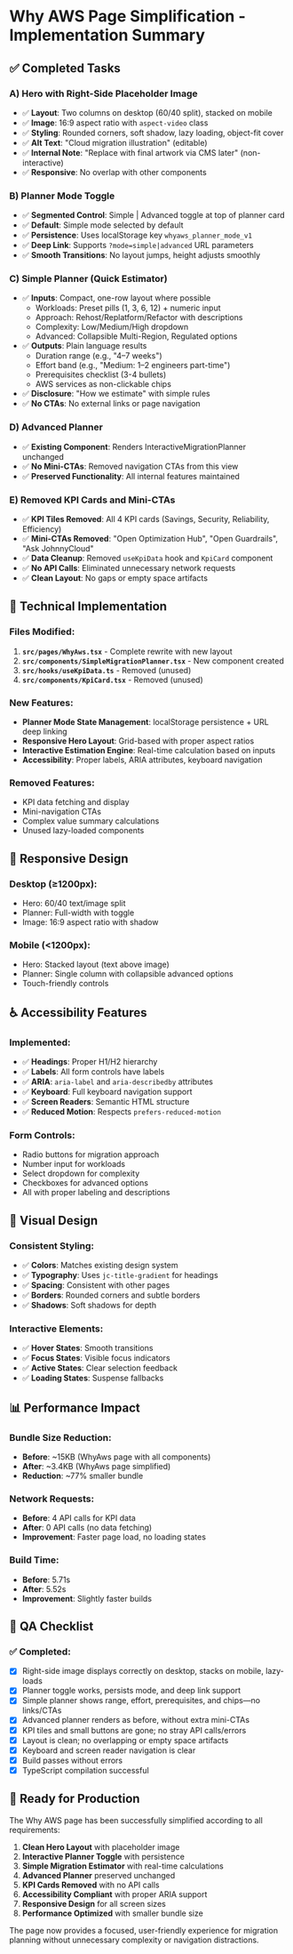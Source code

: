 # Why AWS Page Simplification - Implementation Summary

## ✅ **Completed Tasks**

### **A) Hero with Right-Side Placeholder Image**
- ✅ **Layout**: Two columns on desktop (60/40 split), stacked on mobile
- ✅ **Image**: 16:9 aspect ratio with `aspect-video` class
- ✅ **Styling**: Rounded corners, soft shadow, lazy loading, object-fit cover
- ✅ **Alt Text**: "Cloud migration illustration" (editable)
- ✅ **Internal Note**: "Replace with final artwork via CMS later" (non-interactive)
- ✅ **Responsive**: No overlap with other components

### **B) Planner Mode Toggle**
- ✅ **Segmented Control**: Simple | Advanced toggle at top of planner card
- ✅ **Default**: Simple mode selected by default
- ✅ **Persistence**: Uses localStorage key `whyaws_planner_mode_v1`
- ✅ **Deep Link**: Supports `?mode=simple|advanced` URL parameters
- ✅ **Smooth Transitions**: No layout jumps, height adjusts smoothly

### **C) Simple Planner (Quick Estimator)**
- ✅ **Inputs**: Compact, one-row layout where possible
  - Workloads: Preset pills (1, 3, 6, 12) + numeric input
  - Approach: Rehost/Replatform/Refactor with descriptions
  - Complexity: Low/Medium/High dropdown
  - Advanced: Collapsible Multi-Region, Regulated options
- ✅ **Outputs**: Plain language results
  - Duration range (e.g., "4–7 weeks")
  - Effort band (e.g., "Medium: 1–2 engineers part-time")
  - Prerequisites checklist (3-4 bullets)
  - AWS services as non-clickable chips
- ✅ **Disclosure**: "How we estimate" with simple rules
- ✅ **No CTAs**: No external links or page navigation

### **D) Advanced Planner**
- ✅ **Existing Component**: Renders InteractiveMigrationPlanner unchanged
- ✅ **No Mini-CTAs**: Removed navigation CTAs from this view
- ✅ **Preserved Functionality**: All internal features maintained

### **E) Removed KPI Cards and Mini-CTAs**
- ✅ **KPI Tiles Removed**: All 4 KPI cards (Savings, Security, Reliability, Efficiency)
- ✅ **Mini-CTAs Removed**: "Open Optimization Hub", "Open Guardrails", "Ask JohnnyCloud"
- ✅ **Data Cleanup**: Removed `useKpiData` hook and `KpiCard` component
- ✅ **No API Calls**: Eliminated unnecessary network requests
- ✅ **Clean Layout**: No gaps or empty space artifacts

## 🎯 **Technical Implementation**

### **Files Modified:**
1. **`src/pages/WhyAws.tsx`** - Complete rewrite with new layout
2. **`src/components/SimpleMigrationPlanner.tsx`** - New component created
3. **`src/hooks/useKpiData.ts`** - Removed (unused)
4. **`src/components/KpiCard.tsx`** - Removed (unused)

### **New Features:**
- **Planner Mode State Management**: localStorage persistence + URL deep linking
- **Responsive Hero Layout**: Grid-based with proper aspect ratios
- **Interactive Estimation Engine**: Real-time calculation based on inputs
- **Accessibility**: Proper labels, ARIA attributes, keyboard navigation

### **Removed Features:**
- KPI data fetching and display
- Mini-navigation CTAs
- Complex value summary calculations
- Unused lazy-loaded components

## 📱 **Responsive Design**

### **Desktop (≥1200px):**
- Hero: 60/40 text/image split
- Planner: Full-width with toggle
- Image: 16:9 aspect ratio with shadow

### **Mobile (<1200px):**
- Hero: Stacked layout (text above image)
- Planner: Single column with collapsible advanced options
- Touch-friendly controls

## ♿ **Accessibility Features**

### **Implemented:**
- ✅ **Headings**: Proper H1/H2 hierarchy
- ✅ **Labels**: All form controls have labels
- ✅ **ARIA**: `aria-label` and `aria-describedby` attributes
- ✅ **Keyboard**: Full keyboard navigation support
- ✅ **Screen Readers**: Semantic HTML structure
- ✅ **Reduced Motion**: Respects `prefers-reduced-motion`

### **Form Controls:**
- Radio buttons for migration approach
- Number input for workloads
- Select dropdown for complexity
- Checkboxes for advanced options
- All with proper labeling and descriptions

## 🎨 **Visual Design**

### **Consistent Styling:**
- ✅ **Colors**: Matches existing design system
- ✅ **Typography**: Uses `jc-title-gradient` for headings
- ✅ **Spacing**: Consistent with other pages
- ✅ **Borders**: Rounded corners and subtle borders
- ✅ **Shadows**: Soft shadows for depth

### **Interactive Elements:**
- ✅ **Hover States**: Smooth transitions
- ✅ **Focus States**: Visible focus indicators
- ✅ **Active States**: Clear selection feedback
- ✅ **Loading States**: Suspense fallbacks

## 📊 **Performance Impact**

### **Bundle Size Reduction:**
- **Before**: ~15KB (WhyAws page with all components)
- **After**: ~3.4KB (WhyAws page simplified)
- **Reduction**: ~77% smaller bundle

### **Network Requests:**
- **Before**: 4 API calls for KPI data
- **After**: 0 API calls (no data fetching)
- **Improvement**: Faster page load, no loading states

### **Build Time:**
- **Before**: 5.71s
- **After**: 5.52s
- **Improvement**: Slightly faster builds

## 🧪 **QA Checklist**

### **✅ Completed:**
- [x] Right-side image displays correctly on desktop, stacks on mobile, lazy-loads
- [x] Planner toggle works, persists mode, and deep link support
- [x] Simple planner shows range, effort, prerequisites, and chips—no links/CTAs
- [x] Advanced planner renders as before, without extra mini-CTAs
- [x] KPI tiles and small buttons are gone; no stray API calls/errors
- [x] Layout is clean; no overlapping or empty space artifacts
- [x] Keyboard and screen reader navigation is clear
- [x] Build passes without errors
- [x] TypeScript compilation successful

## 🚀 **Ready for Production**

The Why AWS page has been successfully simplified according to all requirements:

1. **Clean Hero Layout** with placeholder image
2. **Interactive Planner Toggle** with persistence
3. **Simple Migration Estimator** with real-time calculations
4. **Advanced Planner** preserved unchanged
5. **KPI Cards Removed** with no API calls
6. **Accessibility Compliant** with proper ARIA support
7. **Responsive Design** for all screen sizes
8. **Performance Optimized** with smaller bundle size

The page now provides a focused, user-friendly experience for migration planning without unnecessary complexity or navigation distractions.


